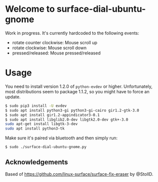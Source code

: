 # Welcome to surface-dial-ubuntu-gnome

Work in progress. It's currently hardcoded to the following events:

- rotate counter clockwise: Mouse scroll up
- rotate clockwise: Mouse scroll down
- pressed/released: Mouse pressed/released 

# Usage

You need to install version 1.2.0 of `python-evdev` or higher. Unfortunately,
most distributions seem to package 1.1.2, so you might have to force an update.

```bash
$ sudo pip3 install -U evdev
$ sudo apt install python3-gi python3-gi-cairo gir1.2-gtk-3.0
$ sudo apt install gir1.2-appindicator3-0.1
$ sudo apt install libglib2.0-dev libgtk2.0-dev gtk+-3.0
sudo apt-get install libgtk-3-dev
sudo apt install python3-tk
```

Make sure it's paired via bluetooth and then simply run:

```bash
$ sudo ./surface-dial-ubuntu-gnome.py
```

## Acknowledgements

Based of https://github.com/linux-surface/surface-fix-eraser by @StollD.
